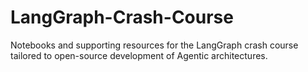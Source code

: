 # LangGraph-Crash-Course
Notebooks and supporting resources for the LangGraph crash course tailored to open-source development of Agentic architectures. 
